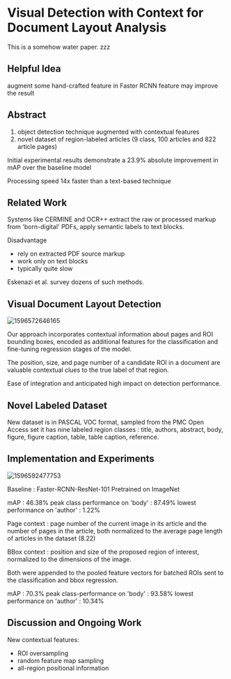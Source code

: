 # Visual Detection with Context for Document Layout Analysis

This is a somehow water paper. zzz

## Helpful Idea

augment some hand-crafted feature in Faster RCNN feature may improve the result

## Abstract

1. object detection technique augmented with contextual features
2. novel dataset of region-labeled articles (9 class, 100 articles and 822 article pages)

Initial experimental results demonstrate a 23.9% absolute improvement in mAP over the baseline model

Processing speed 14x faster than a text-based technique

## Related Work

Systems like CERMINE and OCR++ extract the raw or processed markup from 'born-digital' PDFs, apply semantic labels to text blocks.

Disadvantage

- rely on extracted PDF source markup
- work only on text blocks
- typically quite slow

Eskenazi et al. survey dozens of such methods.

## Visual Document Layout Detection

![1596572646165](http://m.qpic.cn/psc?/V50VqFfH2A6OlZ2gWBDL0uxzNK4WmFgm/bqQfVz5yrrGYSXMvKr.cqbsZaGi7GGusZkdsW6ISQWCwxb1*ErwkLbgUStPdp2NgxQpiRtNPeLwEwkVnuAtCMEOCx9iutEl6qPyerMMqESQ!/b&bo=uwERAbsBEQEDCSw!&rf=viewer_4)

Our approach incorporates contextual information about pages and ROI bounding boxes, encoded as additional features for the classification and fine-tuning regression stages of the model.  

The position, size, and page number of a candidate ROI in a document are valuable contextual clues to the true label of that region.  

Ease of integration and anticipated high impact on detection performance.

## Novel Labeled Dataset

New dataset is in PASCAL VOC format, sampled from the PMC Open Access set it has nine labeled region classes : title, authors, abstract, body, figure, figure caption, table, table caption, reference.

## Implementation and Experiments

![1596592477753](http://m.qpic.cn/psc?/V50VqFfH2A6OlZ2gWBDL0uxzNK4WmFgm/TmEUgtj9EK6.7V8ajmQrEJkWGGOfEsT0z01H2Px.KG4thtKvcP8bYlmrjY2X3zNC0m*DFUoD8oPpc1iOGh.YtCyPgBClJoR92rLNkUgY*Ig!/b&bo=iAOsAYgDrAEDGTw!&rf=viewer_4)

Baseline : Faster-RCNN-ResNet-101 Pretrained on ImageNet  

mAP : 46.38%  peak class performance on 'body' : 87.49%  lowest performance on 'author' : 1.22%  

Page context : page number of the current image in its article and the number of pages in the article, both normalized to the average page length of articles in the dataset (8.22)  

BBox context : position and size of the proposed region of interest, normalized to the dimensions of the image.  

Both were appended to the pooled feature vectors for batched ROIs sent to the classification and bbox regression.  

mAP : 70.3% peak class-performance on 'body' : 93.58% lowest performance on 'author' : 10.34%

## Discussion and Ongoing Work

New contextual features:

- ROI oversampling
- random feature map sampling
- all-region positional information
